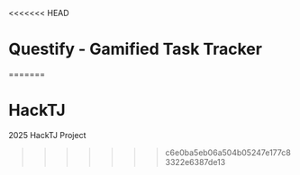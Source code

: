 <<<<<<< HEAD
# Questify - Gamified Task Tracker
=======
# HackTJ
2025 HackTJ Project
>>>>>>> c6e0ba5eb06a504b05247e177c83322e6387de13
